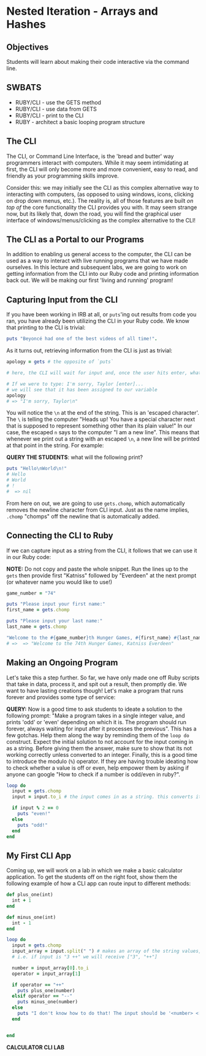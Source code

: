 # Nested Iteration - Arrays and Hashes

## Objectives

Students will learn about making their code interactive via the command line.

## SWBATS

+ RUBY/CLI - use the GETS method
+ RUBY/CLI - use data from GETS
+ RUBY/CLI - print to the CLI
+ RUBY - architect a basic looping program structure


## The CLI

The CLI, or Command Line Interface, is the 'bread and butter' way programmers interact with computers. While it may seem intimidating at first, the CLI will only become more and more convenient, easy to read, and friendly as your programming skills improve.

Consider this: we may initially see the CLI as this complex alternative way to interacting with computers, (as opposed to using windows, icons, clicking on drop down menus, etc.). The reality is, all of those features are built _on top of_ the core functionality the CLI provides you with. It may seem strange now, but its likely that, down the road, you will find the graphical user interface of windows/menus/clicking as the complex alternative to the CLI!

## The CLI as a Portal to our Programs

In addition to enabling us general access to the computer, the CLI can be used as a way to interact with live running programs that we have made ourselves. In this lecture and subsequent labs, we are going to work on getting information from the CLI into our Ruby code and printing information back out. We will be making our first 'living and running' program!

## Capturing Input from the CLI

If you have been working in IRB at all, or `puts`'ing out results from code you ran, you have already been utilizing the CLI in your Ruby code. We know that printing to the CLI is trivial:
```ruby
puts "Beyoncé had one of the best videos of all time!".
```

As it turns out, retrieving information from the CLI is just as trivial:

```ruby
apology = gets # the opposite of `puts`

# here, the CLI will wait for input and, once the user hits enter, whatever was typed will be assigned to the variable `apology`

# If we were to type: I'm sorry, Taylor [enter]...
# we will see that it has been assigned to our variable
apology
# => "I'm sorry, Taylor\n"
```

You will notice the `\n` at the end of the string. This is an 'escaped character'. The `\` is telling the computer "Heads up! You have a special character next that is supposed to represent something other than its plain value!" In our case, the escaped `n` says to the computer "I am a new line". This means that whenever we print out a string with an escaped `\n`, a new line will be printed at that point in the string. For example:

**QUERY THE STUDENTS**: what will the following print?

```Ruby
puts "Hello\nWorld\n!"
# Hello
# World
# !
#  => nil
```

From here on out, we are going to use `gets.chomp`, which automatically removes the newline character from CLI input. Just as the name implies, `.chomp` "chomps" off the newline that is automatically added.

## Connecting the CLI to Ruby

If we can capture input as a string from the CLI, it follows that we can use it in our Ruby code:

**NOTE:** Do not copy and paste the whole snippet. Run the lines up to the `gets` then provide first "Katniss" followed by "Everdeen" at the next prompt (or whatever name you would like to use!)

```ruby
game_number = "74"

puts "Please input your first name:"
first_name = gets.chomp

puts "Please input your last name:"
last_name = gets.chomp

"Welcome to the #{game_number}th Hunger Games, #{first_name} #{last_name}"
# =>  => "Welcome to the 74th Hunger Games, Katniss Everdeen"
```

## Making an Ongoing Program

Let's take this a step further. So far, we have only made one off Ruby scripts that take in data, process it, and spit out a result, then promptly die. We want to have lasting creations though! Let's make a program that runs forever and provides some type of service:

**QUERY:** Now is a good time to ask students to ideate a solution to the following prompt: "Make a program takes in a single integer value, and prints 'odd' or 'even' depending on which it is. The program should run forever, always waiting for input after it processes the previous". This has a few gotchas. Help them along the way by reminding them of the `loop do` construct. Expect the initial solution to not account for the input coming in as a string. Before giving them the answer, make sure to show that its not working correctly unless converted to an integer. Finally, this is a good time to introduce the modulo (`%`) operator. If they are having trouble ideating how to check whether a value is off or even, help empower them by asking if anyone can google "How to check if a number is odd/even in ruby?".

```ruby
loop do
  input = gets.chomp
  input = input.to_i # the input comes in as a string. this converts it to an integer

  if input % 2 == 0
    puts "even!"
  else
    puts "odd!"
  end
end
```

## My First CLI App

Coming up, we will work on a lab in which we make a basic calculator application. To get the students off on the right foot, show them the following example of how a CLI app can route input to different methods:

```ruby
def plus_one(int)
  int + 1
end

def minus_one(int)
  int - 1
end

loop do
  input = gets.chomp
  input_array = input.split(" ") # makes an array of the string values, using space as a delimiter
  # i.e. if input is "3 ++" we will receive ["3", "++"]

  number = input_array[0].to_i
  operator = input_array[1]

  if operator == "++"
    puts plus_one(number)
  elsif operator == "--"
    puts minus_one(number)
  else
    puts "I don't know how to do that! The input should be '<number> <[++, --]>'"
  end


end
```

**CALCULATOR CLI LAB**
